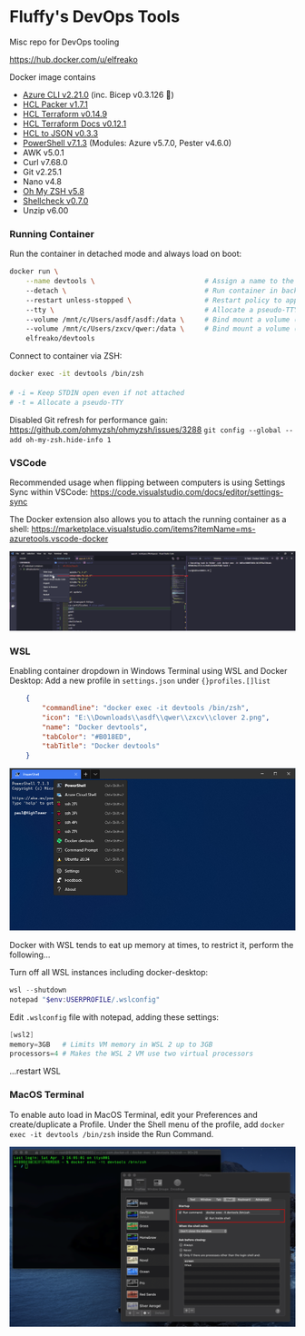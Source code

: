 # Fluffy's DevOps Tools
Misc repo for DevOps tooling

https://hub.docker.com/u/elfreako

Docker image contains
- [Azure CLI v2.21.0](https://docs.microsoft.com/en-us/cli/azure/what-is-azure-cli) (inc. Bicep v0.3.126 💪)
- [HCL Packer v1.7.1](https://www.packer.io/downloads)
- [HCL Terraform v0.14.9](https://www.terraform.io/downloads.html)
- [HCL Terraform Docs v0.12.1](https://github.com/terraform-docs/terraform-docs)
- [HCL to JSON v0.3.3](https://github.com/tmccombs/hcl2json)
- [PowerShell v7.1.3](https://github.com/PowerShell/PowerShell) (Modules: Azure v5.7.0, Pester v4.6.0)
- AWK v5.0.1
- Curl v7.68.0
- Git v2.25.1
- Nano v4.8
- [Oh My ZSH v5.8](https://github.com/ohmyzsh/ohmyzsh)
- [Shellcheck v0.7.0](https://github.com/koalaman/shellcheck)
- Unzip v6.00

### Running Container

Run the container in detached mode and always load on boot:

```bash
docker run \
    --name devtools \                           # Assign a name to the container
    --detach \                                  # Run container in background and print container ID (or -d)
    --restart unless-stopped \                  # Restart policy to apply when a container exits (default "no")
    --tty \                                     # Allocate a pseudo-TTY (or -t)
    --volume /mnt/c/Users/asdf/asdf:/data \     # Bind mount a volume (or -v)
    --volume /mnt/c/Users/zxcv/qwer:/data \     # Bind mount a volume (or -v)
    elfreako/devtools
```

Connect to container via ZSH:
```bash
docker exec -it devtools /bin/zsh

# -i = Keep STDIN open even if not attached
# -t = Allocate a pseudo-TTY
```

Disabled Git refresh for performance gain: https://github.com/ohmyzsh/ohmyzsh/issues/3288
`git config --global --add oh-my-zsh.hide-info 1`

### VSCode

Recommended usage when flipping between computers is using Settings Sync within VSCode: https://code.visualstudio.com/docs/editor/settings-sync

The Docker extension also allows you to attach the running container as a shell: https://marketplace.visualstudio.com/items?itemName=ms-azuretools.vscode-docker

![](./imgs/docker_extension.png)

### WSL

Enabling container dropdown in Windows Terminal using WSL and Docker Desktop:
    Add a new profile in `settings.json` under `{}profiles.[]list`

```json
    {
        "commandline": "docker exec -it devtools /bin/zsh",
        "icon": "E:\\Downloads\\asdf\\qwer\\zxcv\\clover 2.png",
        "name": "Docker devtools",
        "tabColor": "#B018ED",
        "tabTitle": "Docker devtools"
    }
```

![](./imgs/windows_terminal_embedded.png)

Docker with WSL tends to eat up memory at times, to restrict it, perform the following...

Turn off all WSL instances including docker-desktop:
```powershell
wsl --shutdown
notepad "$env:USERPROFILE/.wslconfig"
```

Edit `.wslconfig` file with notepad, adding these settings:
```powershell
[wsl2]
memory=3GB   # Limits VM memory in WSL 2 up to 3GB
processors=4 # Makes the WSL 2 VM use two virtual processors
```
...restart WSL

### MacOS Terminal

To enable auto load in MacOS Terminal, edit your Preferences and create/duplicate a Profile. Under the Shell menu of the profile, add `docker exec -it devtools /bin/zsh` inside the Run Command.

![](./imgs/mac_terminal.png)